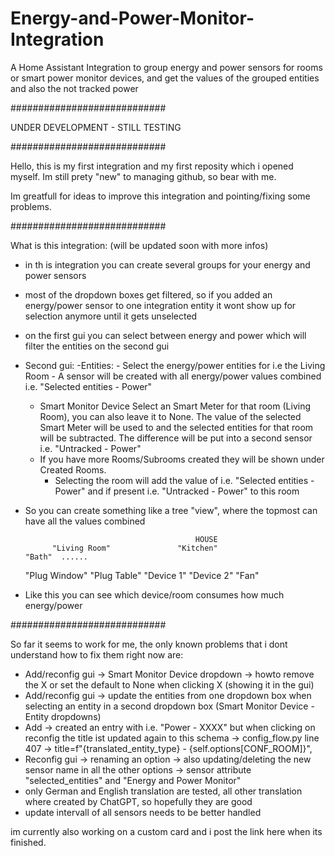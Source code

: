 # Energy-and-Power-Monitor-Integration
A Home Assistant Integration to group energy and power sensors for rooms or smart power monitor devices, and get the values of the grouped entities and also the not tracked power

############################

UNDER DEVELOPMENT - STILL TESTING

############################

Hello, this is my first integration and my first reposity which i opened myself. Im still prety "new" to managing github, so bear with me.

Im greatfull for ideas to improve this integration and pointing/fixing some problems.

############################

What is this integration: (will be updated soon with more infos)

- in th is integration you can create several groups for your energy and power sensors
- most of the dropdown boxes get filtered, so if you added an energy/power sensor to one integration entity it wont show up for selection anymore until it gets unselected
- on the first gui you can select between energy and power which will filter the entities on the second gui
- Second gui:
    -Entities:
        - Select the energy/power entities for i.e the Living Room
        - A sensor will be created with all energy/power values combined i.e. "Selected entities - Power"
    - Smart Monitor Device 
        Select an Smart Meter for that room (Living Room), you can also leave it to None. The value of the selected Smart Meter will be used to and the selected entities for that room will be subtracted. The difference will be put into a second sensor i.e. "Untracked - Power"
    - If you have more Rooms/Subrooms created they will be shown under Created Rooms.
        - Selecting the room will add the value of i.e. "Selected entities - Power" and if present i.e. "Untracked - Power" to this room

- So you can create something like a tree "view", where the topmost can have all the values combined

                                            HOUSE
            "Living Room"               "Kitchen"                   "Bath"  ......
    "Plug Window" "Plug Table"      "Device 1" "Device 2"           "Fan"

- Like this you can see which device/room consumes how much energy/power


############################

So far it seems to work for me, the only known problems that i dont understand how to fix them right now are:

- Add/reconfig gui -> Smart Monitor Device dropdown -> howto remove the X or set the default to None when clicking X (showing it in the gui) 
- Add/reconfig gui -> update the entities from one dropdown box when selecting an entity in a second dropdown box (Smart Monitor Device - Entity dropdowns)
- Add -> created an entry with i.e. "Power - XXXX" but when clicking on reconfig the title ist updated again to this schema -> config_flow.py line 407 -> title=f"{translated_entity_type} - {self.options[CONF_ROOM]}",
- Reconfig gui -> renaming an option -> also updating/deleting the new sensor name in all the other options -> sensor attribute "selected_entities" and "Energy and Power Monitor"
- only German and English translation are tested, all other translation where created by ChatGPT, so hopefully they are good
- update intervall of all sensors needs to be better handled

im currently also working on a custom card and i post the link here when its finished.